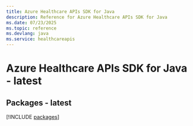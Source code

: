 ```yaml
---
title: Azure Healthcare APIs SDK for Java
description: Reference for Azure Healthcare APIs SDK for Java
ms.date: 07/23/2025
ms.topic: reference
ms.devlang: java
ms.service: healthcareapis
---
```

# Azure Healthcare APIs SDK for Java - latest
## Packages - latest
[!INCLUDE [packages](healthcare-apis-index.md)]